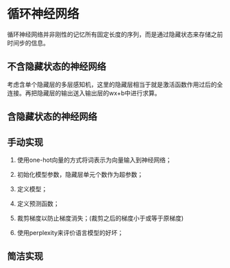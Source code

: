 # 循环神经网络

循环神经网络并非刚性的记忆所有固定长度的序列，而是通过隐藏状态来存储之前时间步的信息。

## 不含隐藏状态的神经网络

考虑含单个隐藏层的多层感知机，这里的隐藏层相当于就是激活函数作用过后的全连接。再把隐藏层的输出送入输出层的wx+b中进行求算。

## 含隐藏状态的神经网络



## 手动实现

1. 使用one-hot向量的方式将词表示为向量输入到神经网络；

2. 初始化模型参数，隐藏层单元个数作为超参数；
3. 定义模型；
4. 定义预测函数；
5. 裁剪梯度以防止梯度消失；(裁剪之后的梯度小于或等于原梯度)
6. 使用perplexity来评价语言模型的好坏；

## 简洁实现

